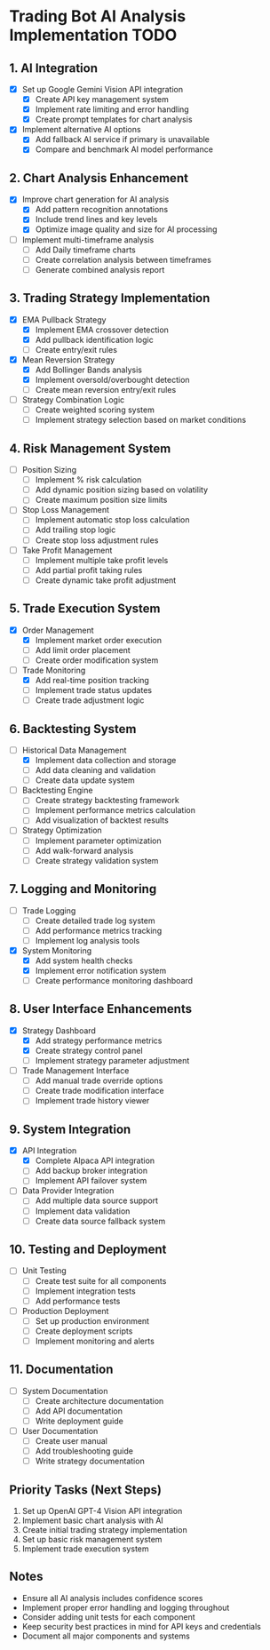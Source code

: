 # Trading Bot AI Analysis Implementation TODO

## 1. AI Integration

- [x] Set up Google Gemini Vision API integration
  - [x] Create API key management system
  - [x] Implement rate limiting and error handling
  - [x] Create prompt templates for chart analysis
- [x] Implement alternative AI options
  - [x] Add fallback AI service if primary is unavailable
  - [x] Compare and benchmark AI model performance

## 2. Chart Analysis Enhancement

- [x] Improve chart generation for AI analysis
  - [x] Add pattern recognition annotations
  - [x] Include trend lines and key levels
  - [x] Optimize image quality and size for AI processing
- [ ] Implement multi-timeframe analysis
  - [ ] Add Daily timeframe charts
  - [ ] Create correlation analysis between timeframes
  - [ ] Generate combined analysis report

## 3. Trading Strategy Implementation

- [x] EMA Pullback Strategy
  - [x] Implement EMA crossover detection
  - [x] Add pullback identification logic
  - [ ] Create entry/exit rules
- [x] Mean Reversion Strategy
  - [x] Add Bollinger Bands analysis
  - [x] Implement oversold/overbought detection
  - [ ] Create mean reversion entry/exit rules
- [ ] Strategy Combination Logic
  - [ ] Create weighted scoring system
  - [ ] Implement strategy selection based on market conditions

## 4. Risk Management System

- [ ] Position Sizing
  - [ ] Implement % risk calculation
  - [ ] Add dynamic position sizing based on volatility
  - [ ] Create maximum position size limits
- [ ] Stop Loss Management
  - [ ] Implement automatic stop loss calculation
  - [ ] Add trailing stop logic
  - [ ] Create stop loss adjustment rules
- [ ] Take Profit Management
  - [ ] Implement multiple take profit levels
  - [ ] Add partial profit taking rules
  - [ ] Create dynamic take profit adjustment

## 5. Trade Execution System

- [x] Order Management
  - [x] Implement market order execution
  - [ ] Add limit order placement
  - [ ] Create order modification system
- [ ] Trade Monitoring
  - [x] Add real-time position tracking
  - [ ] Implement trade status updates
  - [ ] Create trade adjustment logic

## 6. Backtesting System

- [ ] Historical Data Management
  - [x] Implement data collection and storage
  - [ ] Add data cleaning and validation
  - [ ] Create data update system
- [ ] Backtesting Engine
  - [ ] Create strategy backtesting framework
  - [ ] Implement performance metrics calculation
  - [ ] Add visualization of backtest results
- [ ] Strategy Optimization
  - [ ] Implement parameter optimization
  - [ ] Add walk-forward analysis
  - [ ] Create strategy validation system

## 7. Logging and Monitoring

- [ ] Trade Logging
  - [ ] Create detailed trade log system
  - [ ] Add performance metrics tracking
  - [ ] Implement log analysis tools
- [x] System Monitoring
  - [x] Add system health checks
  - [x] Implement error notification system
  - [ ] Create performance monitoring dashboard

## 8. User Interface Enhancements

- [x] Strategy Dashboard
  - [x] Add strategy performance metrics
  - [x] Create strategy control panel
  - [ ] Implement strategy parameter adjustment
- [ ] Trade Management Interface
  - [ ] Add manual trade override options
  - [ ] Create trade modification interface
  - [ ] Implement trade history viewer

## 9. System Integration

- [x] API Integration
  - [x] Complete Alpaca API integration
  - [ ] Add backup broker integration
  - [ ] Implement API failover system
- [ ] Data Provider Integration
  - [ ] Add multiple data source support
  - [ ] Implement data validation
  - [ ] Create data source fallback system

## 10. Testing and Deployment

- [ ] Unit Testing
  - [ ] Create test suite for all components
  - [ ] Implement integration tests
  - [ ] Add performance tests
- [ ] Production Deployment
  - [ ] Set up production environment
  - [ ] Create deployment scripts
  - [ ] Implement monitoring and alerts

## 11. Documentation

- [ ] System Documentation
  - [ ] Create architecture documentation
  - [ ] Add API documentation
  - [ ] Write deployment guide
- [ ] User Documentation
  - [ ] Create user manual
  - [ ] Add troubleshooting guide
  - [ ] Write strategy documentation

## Priority Tasks (Next Steps)

1. Set up OpenAI GPT-4 Vision API integration
2. Implement basic chart analysis with AI
3. Create initial trading strategy implementation
4. Set up basic risk management system
5. Implement trade execution system

## Notes

- Ensure all AI analysis includes confidence scores
- Implement proper error handling and logging throughout
- Consider adding unit tests for each component
- Keep security best practices in mind for API keys and credentials
- Document all major components and systems
